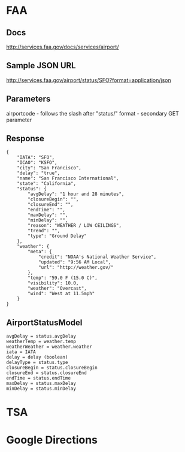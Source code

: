 FAA
===
Docs
---
http://services.faa.gov/docs/services/airport/

Sample JSON URL
---
http://services.faa.gov/airport/status/SFO?format=application/json

Parameters
---
airportcode - follows the slash after "status/"
format - secondary GET parameter

Response
---
    {
        "IATA": "SFO", 
        "ICAO": "KSFO", 
        "city": "San Francisco", 
        "delay": "true", 
        "name": "San Francisco International", 
        "state": "California", 
        "status": {
            "avgDelay": "1 hour and 28 minutes", 
            "closureBegin": "", 
            "closureEnd": "", 
            "endTime": "", 
            "maxDelay": "", 
            "minDelay": "", 
            "reason": "WEATHER / LOW CEILINGS", 
            "trend": "", 
            "type": "Ground Delay"
        }, 
        "weather": {
            "meta": {
                "credit": "NOAA's National Weather Service", 
                "updated": "9:56 AM Local", 
                "url": "http://weather.gov/"
            }, 
            "temp": "59.0 F (15.0 C)", 
            "visibility": 10.0, 
            "weather": "Overcast", 
            "wind": "West at 11.5mph"
        }
    }

AirportStatusModel
---
    avgDelay = status.avgDelay
    weatherTemp = weather.temp
    weatherWeather = weather.weather
    iata = IATA
    delay = delay (boolean)
    delayType = status.type
    closureBegin = status.closureBegin
    closureEnd = status.closureEnd
    endTime = status.endTime
    maxDelay = status.maxDelay
    minDelay = status.minDelay 


TSA
===


Google Directions
=================

